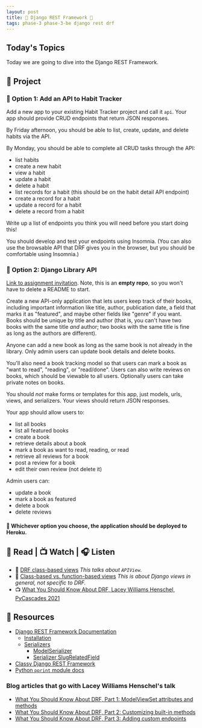 ```yaml
---
layout: post
title: 🐝 Django REST Framework 🐝
tags: phase-3 phase-3-be django rest drf
---
```


## Today's Topics

Today we are going to dive into the Django REST Framework.

## 🎯 Project

### 🎯 Option 1: Add an API to Habit Tracker

Add a new app to your existing Habit Tracker project and call it `api`. Your app should provide CRUD endpoints that return JSON responses.

By Friday afternoon, you should be able to list, create, update, and delete habits via the API.

By Monday, you should be able to complete all CRUD tasks through the API:

- list habits
- create a new habit
- view a habit
- update a habit
- delete a habit
- list records for a habit (this should be on the habit detail API endpoint)
- create a record for a habit
- update a record for a habit
- delete a record from a habit

Write up a list of endpoints you think you will need before you start doing this!

You should develop and test your endpoints using Insomnia. (You can also use the browsable API that DRF gives you in the browser, but you should be comfortable using Insomnia.)

### 🎯 Option 2: Django Library API

[Link to assignment invitation](https://classroom.github.com/a/Aj84iffN). Note, this is an **empty repo**, so you won't have to delete a README to start.

Create a new API-only application that lets users keep track of their books, including important information like title, author, publication date, a field that marks it as "featured", and maybe other fields like "genre" if you want. Books should be unique by title and author (that is, you can't have two books with the same title _and_ author; two books with the same title is fine as long as the authors are different).

Anyone can add a new book as long as the same book is not already in the library. Only admin users can update book details and delete books.

You'll also need a book tracking model so that users can mark a book as "want to read", "reading", or "read/done". Users can also write reviews on books, which should be viewable to all users. Optionally users can take private notes on books.

You should _not_ make forms or templates for this app, just models, urls, views, and serializers. Your views should return JSON responses.

Your app should allow users to:

- list all books
- list all featured books
- create a book
- retrieve details about a book
- mark a book as want to read, reading, or read
- retrieve all reviews for a book
- post a review for a book
- edit their own review (not delete it)

Admin users can:

- update a book
- mark a book as featured
- delete a book
- delete reviews

#### 🚀 Whichever option you choose, the application should be deployed to Heroku.

## 📖 Read | 📺 Watch | 🎧 Listen

- 📖 [DRF class-based views](https://www.django-rest-framework.org/api-guide/views/) _This talks about `APIView`_.
- 📖 [Class-based vs. function-based views](https://simpleisbetterthancomplex.com/article/2017/03/21/class-based-views-vs-function-based-views.html) _This is about Django views in general, not specific to DRF._
- 📺 [What You Should Know About DRF, Lacey Williams Henschel, PyCascades 2021](https://www.youtube.com/watch?v=06DJBu1zwoY)

## 🔖 Resources

- [Django REST Framework Documentation](https://www.django-rest-framework.org/)
  - [Installation](https://www.django-rest-framework.org/#installation)
  - [Serializers](https://www.django-rest-framework.org/api-guide/serializers/)
    - [ModelSerializer](https://docs.djangoproject.com/en/stable/api-guide/serializers#modelserializer)
    - [Serializer SlugRelatedField](https://docs.djangoproject.com/en/stable/api-guide/relations#slugrelatedfield)
- [Classy Django REST Framework](http://www.cdrf.co/)
- [Python `pprint` module docs](https://docs.python.org/3/library/pprint.html)

### Blog articles that go with Lacey Williams Henschel's talk

- [What You Should Know About DRF, Part 1: ModelViewSet attributes and methods](https://www.laceyhenschel.com/blog/2021/2/22/what-you-should-know-about-drf-part-1-modelviewset-attributes-and-methods)
- [What You Should Know About DRF, Part 2: Customizing built-in methods](https://www.laceyhenschel.com/blog/2021/2/23/what-you-should-know-about-drf-part-2-customizing-built-in-methods)
- [What You Should Know About DRF, Part 3: Adding custom endpoints](https://www.laceyhenschel.com/blog/2021/2/23/what-you-should-know-about-django-rest-framework-part-3-adding-custom-endpoints)
